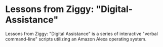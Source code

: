 # Lessons from Ziggy: "Digital-Assistance"
Lessons from Ziggy: "Digital Assistance" is a series of interactive "verbal command-line" scripts utilizing an Amazon Alexa operating system.
